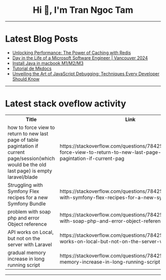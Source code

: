 <h1 align="center">Hi 👋, I'm Tran Ngoc Tam</h1>

---

# Latest Blog Posts 
<!-- BLOG-POST-LIST:START -->
- [Unlocking Performance: The Power of Caching with Redis](https://dev.to/srishtikprasad/unlocking-performance-the-power-of-caching-with-redis-56m5)
- [Day in the Life of a Microsoft Software Engineer | Vancouver 2024](https://dev.to/dustinbrett/day-in-the-life-of-a-microsoft-software-engineer-vancouver-2024-pon)
- [Install Java in macbook M1/M2/M3](https://dev.to/khairunnaharnowrin/install-java-in-macbook-m1m2m3-58fd)
- [Tutorial de Mkdocs](https://dev.to/acoronadoc/tutorial-de-mkdocs-3c09)
- [Unveiling the Art of JavaScript Debugging: Techniques Every Developer Should Know](https://dev.to/sharathchandark/unveiling-the-art-of-javascript-debugging-techniques-every-developer-should-know-2176)
<!-- BLOG-POST-LIST:END -->

---

# Latest stack oveflow activity
<table>
  <tr><th>Title</th><th>Link</th></tr>
  <!-- STACKOVERFLOW:START --><tr><td>how to force view to return to new last page of table pagintation if current page/session&lpar;which would be the old last page&rpar; is empty laravel/blade</td><td>https://stackoverflow.com/questions/78425419/how-to-force-view-to-return-to-new-last-page-of-table-pagintation-if-current-pag</td></tr><tr><td>Struggling with Symfony Flex recipes for a new Symfony Bundle</td><td>https://stackoverflow.com/questions/78425304/struggling-with-symfony-flex-recipes-for-a-new-symfony-bundle</td></tr><tr><td>problem with soap php and error Object reference</td><td>https://stackoverflow.com/questions/78425257/problem-with-soap-php-and-error-object-reference</td></tr><tr><td>API works on Local, but not on the server with Laravel</td><td>https://stackoverflow.com/questions/78425252/api-works-on-local-but-not-on-the-server-with-laravel</td></tr><tr><td>gradual memory increase in long running script</td><td>https://stackoverflow.com/questions/78425143/gradual-memory-increase-in-long-running-script</td></tr><!-- STACKOVERFLOW:END -->
</table>

---



